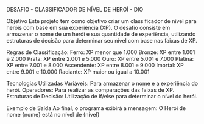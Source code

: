 DESAFIO - CLASSIFICADOR DE NÍVEL DE HEROÍ - DIO


  Objetivo
Este projeto tem como objetivo criar um classificador de nível para heróis com base em sua experiência (XP). O desafio consiste em armazenar o nome de um herói e sua quantidade de experiência, utilizando estruturas de decisão para determinar seu nível com base nas faixas de XP.


  Regras de Classificação:
Ferro: XP menor que 1.000
Bronze: XP entre 1.001 e 2.000
Prata: XP entre 2.001 e 5.000
Ouro: XP entre 5.001 e 7.000
Platina: XP entre 7.001 e 8.000
Ascendente: XP entre 8.001 e 9.000
Imortal: XP entre 9.001 e 10.000
Radiante: XP maior ou igual a 10.001


  Tecnologias Utilizadas
Variáveis: Para armazenar o nome e a experiência do herói.
Operadores: Para realizar as comparações das faixas de XP.
Estruturas de Decisão: Utilização de if/else para determinar o nível do herói.


  Exemplo de Saída
Ao final, o programa exibirá a mensagem:
O Herói de nome {nome} está no nível de {nível}

